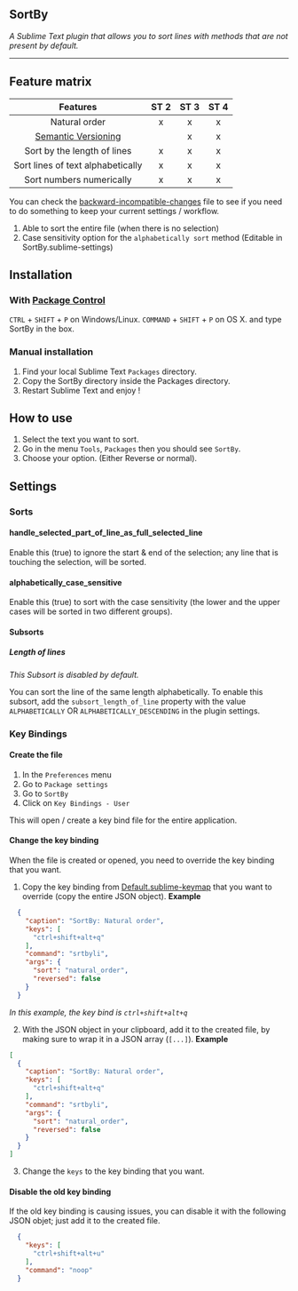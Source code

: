 ## SortBy
*A Sublime Text plugin that allows you to sort lines with methods that are not present by default.*
- - -

## Feature matrix
| Features                                   | ST 2 | ST 3 | ST 4 |
|:------------------------------------------:|:----:|:----:|:----:|
| Natural order                              | x    | x    | x    |
| [Semantic Versioning](https://semver.org/) |      | x    | x    |
| Sort by the length of lines                | x    | x    | x    |
| Sort lines of text alphabetically          | x    | x    | x    |
| Sort numbers numerically                   | x    | x    | x    |

You can check the [backward-incompatible-changes](./backward-incompatible-changes.md) file to see if you need to do something to keep your current settings / workflow.

1. Able to sort the entire file (when there is no selection)
2. Case sensitivity option for the `alphabetically sort` method (Editable in SortBy.sublime-settings)

## Installation

### With [Package Control](https://packagecontrol.io/packages/SortBy)
`CTRL` + `SHIFT` + `P` on Windows/Linux.
`COMMAND` + `SHIFT` + `P` on OS X.
and type SortBy in the box.

### Manual installation
1. Find your local Sublime Text `Packages` directory.
2. Copy the SortBy directory inside the Packages directory.
3. Restart Sublime Text and enjoy !

## How to use
1. Select the text you want to sort.
2. Go in the menu `Tools`, `Packages` then you should see `SortBy`.
3. Choose your option. (Either Reverse or normal).

## Settings
### Sorts
#### handle_selected_part_of_line_as_full_selected_line
Enable this (true) to ignore the start & end of the selection; any line that is touching the selection, will be sorted.

#### alphabetically_case_sensitive
Enable this (true) to sort with the case sensitivity (the lower and the upper cases will be sorted in two different groups).

#### Subsorts

##### Length of lines
*This Subsort is disabled by default.*

You can sort the line of the same length alphabetically.
To enable this subsort, add the `subsort_length_of_line` property with the value `ALPHABETICALLY` OR `ALPHABETICALLY_DESCENDING` in the plugin settings.

### Key Bindings
#### Create the file
1. In the `Preferences` menu
2. Go to `Package settings`
3. Go to `SortBy`
4. Click on `Key Bindings - User`

This will open / create a key bind file for the entire application.

#### Change the key binding
When the file is created or opened, you need to override the key binding that you want.

1. Copy the key binding from [Default.sublime-keymap](./Default.sublime-keymap) that you want to override (copy the entire JSON object).
**Example**
```json
  {
    "caption": "SortBy: Natural order",
    "keys": [
      "ctrl+shift+alt+q"
    ],
    "command": "srtbyli",
    "args": {
      "sort": "natural_order",
      "reversed": false
    }
  }
```
*In this example, the key bind is `ctrl+shift+alt+q`*

2. With the JSON object in your clipboard, add it to the created file, by making sure to wrap it in a JSON array (`[...]`).
**Example**
```json
[  
  {
    "caption": "SortBy: Natural order",
    "keys": [
      "ctrl+shift+alt+q"
    ],
    "command": "srtbyli",
    "args": {
      "sort": "natural_order",
      "reversed": false
    }
  }
]
```

3. Change the `keys` to the key binding that you want.


#### Disable the old key binding
If the old key binding is causing issues, you can disable it with the following JSON objet; just add it to the created file.
```json
  {
    "keys": [
      "ctrl+shift+alt+u"
    ],
    "command": "noop"
  }
```